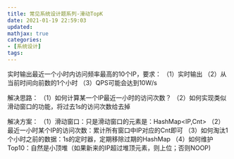 ```yaml
---
title: 常见系统设计题系列-滑动TopK
date: 2021-01-19 22:59:03
updated:
mathjax: true
categories:
- [系统设计]
tags: 
---
```


实时输出最近一个小时内访问频率最高的10个IP，要求：
（1）实时输出
（2）从当前时间向前数的1个小时
（3）QPS可能会达到10W/s

<!-- more -->

解决思路：
（1）如何计算某一个IP最近一小时的访问次数？
（2）如何实现类似滑动窗口的功能，将过去1s的访问次数给去掉

解决方案：
（1）滑动窗口：只是滑动窗口的元素是：HashMap<IP,Cnt>
（2）最近一小时某个IP的访问次数：累计所有窗口中IP对应的Cnt即可
（3）如何淘汰1个小时之前的数据：1s的定时器，定期移除过期的HashMap
（4）如何维护Top10：自然是小顶堆（如果新来的IP超过堆顶元素，则上位；否则NOOP)
